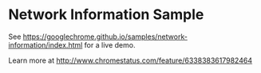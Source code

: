 Network Information Sample
===
See https://googlechrome.github.io/samples/network-information/index.html for a live demo.

Learn more at http://www.chromestatus.com/feature/6338383617982464